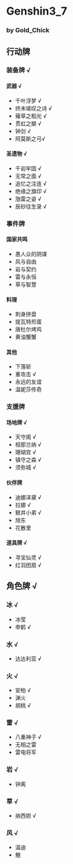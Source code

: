 ﻿# Genshin3_7
### by Gold_Chick
## 行动牌
### 装备牌 √
#### 武器 √
- 千叶浮梦 √
- 终末嗟叹之诗 √
- 薙草之稻光 √
- 贯虹之槊 √
- 钟剑 √
- 阿莫斯之弓√
#### 圣遗物 √
- 千岩牢固 √
- 无常之面 √
- 追忆之注连 √
- 绝缘之旗印 √
- 虺雷之姿 √
- 辰砂往生录 √
### 事件牌
#### 国家共鸣
- 愚人众的阴谋
- 风与自由
- 岩与契约
- 雷与永恒
- 草与智慧
#### 料理
- 刺身拼盘
- 提瓦特煎蛋
- 唐杜尔烤鸡 
- 黄油蟹蟹
#### 其他
- 下落斩
- 重攻击 √
- 永远的友谊
- 温妮莎传奇
### 支援牌
#### 场地牌 √
- 天守阁 √
- 桓那兰纳 √
- 珊瑚宫 √
- 镇守之森 √
- 须弥城 √
#### 伙伴牌
- 迪娜泽黛 √
- 拉娜 √
- 鲸井小弟 √
- 旭东
- 花散里
#### 道具牌 √
- 寻宝仙灵 √
- 红羽团扇 √
## 角色牌 √
### 冰 √
- 冰莹
- 申鹤 √
### 水 √
- 达达利亚 √
### 火 √
- 安柏 √
- 渊火
- 胡桃 √
### 雷 √
- 八重神子 √
- 无相之雷
- 雷电将军
### 岩 √
- 钟离
### 草 √
- 纳西妲 √
### 风 √
- 温迪
- 魈